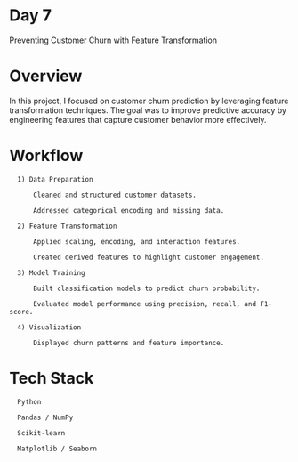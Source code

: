 # Day 7 

Preventing Customer Churn with Feature Transformation

# Overview

In this project, I focused on customer churn prediction by leveraging feature transformation techniques. The goal was to improve predictive accuracy by engineering features that capture customer behavior more effectively.

# Workflow

      1) Data Preparation
      
          Cleaned and structured customer datasets.
      
          Addressed categorical encoding and missing data.
      
      2) Feature Transformation
      
          Applied scaling, encoding, and interaction features.
      
          Created derived features to highlight customer engagement.
      
      3) Model Training
      
          Built classification models to predict churn probability.
      
          Evaluated model performance using precision, recall, and F1-score.
      
      4) Visualization
      
          Displayed churn patterns and feature importance.
      

# Tech Stack

      Python
      
      Pandas / NumPy
      
      Scikit-learn
      
      Matplotlib / Seaborn
